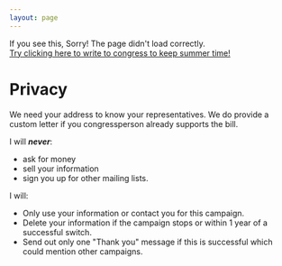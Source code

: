 ```yaml
---
layout: page
---
```


<head>
    <link rel="icon" href="data:image/svg+xml,<svg xmlns=%22http://www.w3.org/2000/svg%22 viewBox=%220 0 100 100%22><text y=%22.9em%22 font-size=%2290%22>☀️</text></svg>">
</head>

<link href='style-embed-whitelabel-v3.css' rel='stylesheet' type='text/css' /><script src='https://actionnetwork.org/widgets/v3/letter/support-for-the-sunshine-protection-act?format=js&source=widget&style=full'></script>
<link rel="stylesheet" type="text/css" href="../style.css">

<div id='can-letter-area-support-for-the-sunshine-protection-act'>If you see this, Sorry! The page didn't load correctly. <br/><a href="https://actionnetwork.org/letters/support-for-the-sunshine-protection-act">Try clicking here to write to congress to keep summer time!</a></div>

# Privacy
We need your address to know your representatives. We do provide a custom letter if you congressperson already supports the bill.

I will ***never***:
 * ask for money
 * sell your information 
 * sign you up for other mailing lists. 

I will:
 * Only use your information or contact you for this campaign.
 * Delete your information if the campaign stops or within 1 year of a successful switch.
 * Send out only one "Thank you" message if this is successful which could mention other campaigns.